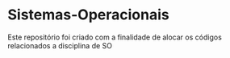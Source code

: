 # Sistemas-Operacionais
Este repositório foi criado com a finalidade de alocar os códigos relacionados a disciplina de SO
